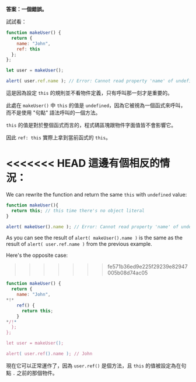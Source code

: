 **答案：一個錯誤。**

試試看：

```js run
function makeUser() {
  return {
    name: "John",
    ref: this
  };
};

let user = makeUser();

alert( user.ref.name ); // Error: Cannot read property 'name' of undefined
```

這是因為設定 `this` 的規則並不看物件定義，只有呼叫那一刻才是重要的。

此處在 `makeUser()` 中 `this` 的值是 `undefined`，因為它被視為一個函式來呼叫，而不是使用 "句點" 語法呼叫的一個方法。

`this` 的值是對於整個函式而言的，程式碼區塊跟物件字面值皆不會影響它。

因此 `ref: this` 實際上拿到當前函式的 `this`。

<<<<<<< HEAD
這邊有個相反的情況：
=======
We can rewrite the function and return the same `this` with `undefined` value: 

```js run
function makeUser(){
  return this; // this time there's no object literal
}

alert( makeUser().name ); // Error: Cannot read property 'name' of undefined
```
As you can see the result of `alert( makeUser().name )` is the same as the result of `alert( user.ref.name )` from the previous example.

Here's the opposite case:
>>>>>>> fe571b36ed9e225f29239e82947005b08d74ac05

```js run
function makeUser() {
  return {
    name: "John",
*!*
    ref() {
      return this;
    }
*/!*
  };
};

let user = makeUser();

alert( user.ref().name ); // John
```

現在它可以正常運作了，因為 `user.ref()` 是個方法，且 `this` 的值被設定為在句點 `.` 之前的那個物件。

